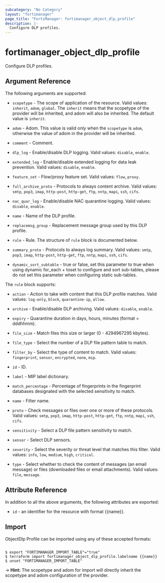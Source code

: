 ```yaml
---
subcategory: "No Category"
layout: "fortimanager"
page_title: "FortiManager: fortimanager_object_dlp_profile"
description: |-
  Configure DLP profiles.
---
```


# fortimanager_object_dlp_profile
Configure DLP profiles.

## Argument Reference


The following arguments are supported:

* `scopetype` - The scope of application of the resource. Valid values: `inherit`, `adom`, `global`. The `inherit` means that the scopetype of the provider will be inherited, and adom will also be inherited. The default value is `inherit`.
* `adom` - Adom. This value is valid only when the `scopetype` is `adom`, otherwise the value of adom in the provider will be inherited.

* `comment` - Comment.
* `dlp_log` - Enable/disable DLP logging. Valid values: `disable`, `enable`.

* `extended_log` - Enable/disable extended logging for data leak prevention. Valid values: `disable`, `enable`.

* `feature_set` - Flow/proxy feature set. Valid values: `flow`, `proxy`.

* `full_archive_proto` - Protocols to always content archive. Valid values: `smtp`, `pop3`, `imap`, `http-post`, `http-get`, `ftp`, `nntp`, `mapi`, `ssh`, `cifs`.

* `nac_quar_log` - Enable/disable NAC quarantine logging. Valid values: `disable`, `enable`.

* `name` - Name of the DLP profile.
* `replacemsg_group` - Replacement message group used by this DLP profile.
* `rule` - Rule. The structure of `rule` block is documented below.
* `summary_proto` - Protocols to always log summary. Valid values: `smtp`, `pop3`, `imap`, `http-post`, `http-get`, `ftp`, `nntp`, `mapi`, `ssh`, `cifs`.

* `dynamic_sort_subtable` - true or false, set this parameter to true when using dynamic for_each + toset to configure and sort sub-tables, please do not set this parameter when configuring static sub-tables.

The `rule` block supports:

* `action` - Action to take with content that this DLP profile matches. Valid values: `log-only`, `block`, `quarantine-ip`, `allow`.

* `archive` - Enable/disable DLP archiving. Valid values: `disable`, `enable`.

* `expiry` - Quarantine duration in days, hours, minutes (format = dddhhmm).
* `file_size` - Match files this size or larger (0 - 4294967295 kbytes).
* `file_type` - Select the number of a DLP file pattern table to match.
* `filter_by` - Select the type of content to match. Valid values: `fingerprint`, `sensor`, `encrypted`, `none`, `mip`.

* `id` - ID.
* `label` - MIP label dictionary.
* `match_percentage` - Percentage of fingerprints in the fingerprint databases designated with the selected sensitivity to match.
* `name` - Filter name.
* `proto` - Check messages or files over one or more of these protocols. Valid values: `smtp`, `pop3`, `imap`, `http-post`, `http-get`, `ftp`, `nntp`, `mapi`, `ssh`, `cifs`.

* `sensitivity` - Select a DLP file pattern sensitivity to match.
* `sensor` - Select DLP sensors.
* `severity` - Select the severity or threat level that matches this filter. Valid values: `info`, `low`, `medium`, `high`, `critical`.

* `type` - Select whether to check the content of messages (an email message) or files (downloaded files or email attachments). Valid values: `file`, `message`.



## Attribute Reference

In addition to all the above arguments, the following attributes are exported:
* `id` - an identifier for the resource with format {{name}}.

## Import

ObjectDlp Profile can be imported using any of these accepted formats:
```

$ export "FORTIMANAGER_IMPORT_TABLE"="true"
$ terraform import fortimanager_object_dlp_profile.labelname {{name}}
$ unset "FORTIMANAGER_IMPORT_TABLE"
```
-> **Hint:** The scopetype and adom for import will directly inherit the scopetype and adom configuration of the provider.
